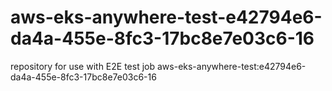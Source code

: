 # aws-eks-anywhere-test-e42794e6-da4a-455e-8fc3-17bc8e7e03c6-16
repository for use with E2E test job aws-eks-anywhere-test:e42794e6-da4a-455e-8fc3-17bc8e7e03c6-16
